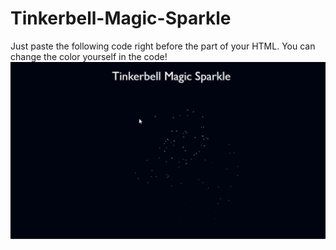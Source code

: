 # Tinkerbell-Magic-Sparkle
Just paste the following code right before the </head> part of your HTML. You can change the color yourself in the code!
<img src="https://github.com/buddhirangana/Tinkerbell-Magic-Sparkle/blob/main/img/Tinkerbell%20Magic%20Sparkle.PNG" alt="Tinkerbell Magic Sparkle"/>
